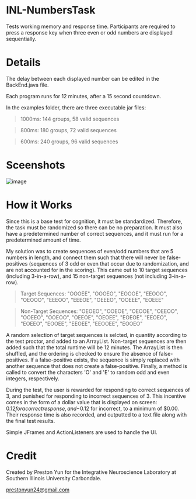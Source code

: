# INL-NumbersTask
Tests working memory and response time. Participants are required to press a response key when three even or odd numbers are displayed sequentially.

# Details

The delay between each displayed number can be edited in the BackEnd.java file.

Each program runs for 12 minutes, after a 15 second countdown.

In the examples folder, there are three executable jar files:

> 1000ms: 144 groups, 58 valid sequences

> 800ms: 180 groups, 72 valid sequences

> 600ms: 240 groups, 96 valid sequences

# Sceenshots

![image](https://user-images.githubusercontent.com/40635145/192858935-94193462-1a76-4597-a877-b2481f18ca66.png)

# How it Works

Since this is a base test for cognition, it must be standardized. Therefore, the task must be randomized so there can be no preparation. It must also have a predetermined number of correct sequences, and it must run for a predetermined amount of time. 

My solution was to create sequences of even/odd numbers that are 5 numbers in length, and connect them such that there will never be false-positives (sequences of 3 odd or even that occur due to randomization, and are not accounted for in the scoring). This came out to 10 target sequences (including 3-in-a-row), and 15 non-target sequences (not including 3-in-a-row).

> Target Sequences: "OOOEE", "OOOEO", "EOOOE", "EEOOO", "OEOOO", "EEEOO", "EEEOE", "OEEEO", "OOEEE", "EOEEE"

> Non-Target Sequences: "OEOEO", "OOEOE", "OEOOE", "OEEOO", "OOEEO", "OOEOO", "OEEOE", "OEOEE", "EOEOE", "EEOEO", "EOEEO", "EOOEE", "EEOEE", "EEOOEE", "EOOEO"

A random selection of target sequences is selcted, in quantity according to the test proctor, and added to an ArrayList. Non-target sequences are then added such that the total runtime will be 12 minutes. The ArrayList is then shuffled, and the ordering is checked to ensure the absence of false-positives. If a false-positive exists, the sequence is simply replaced with another sequence that does not create a false-positive. Finally, a method is called to convert the characters 'O' and 'E' to random odd and even integers, respectively.

During the test, the user is rewarded for responding to correct sequences of 3, and punished for responding to incorrect sequences of 3. This incentive comes in the form of a dollar value that is displayed on screen: $0.12 for a correct response, and -$0.12 for incorrect, to a minimum of $0.00. Their response time is also recorded, and outputted to a text file along with the final test results.

Simple JFrames and ActionListeners are used to handle the UI.


# Credit

Created by Preston Yun for the Integrative Neuroscience Laboratory at Southern Illinois University Carbondale.

prestonyun24@gmail.com
